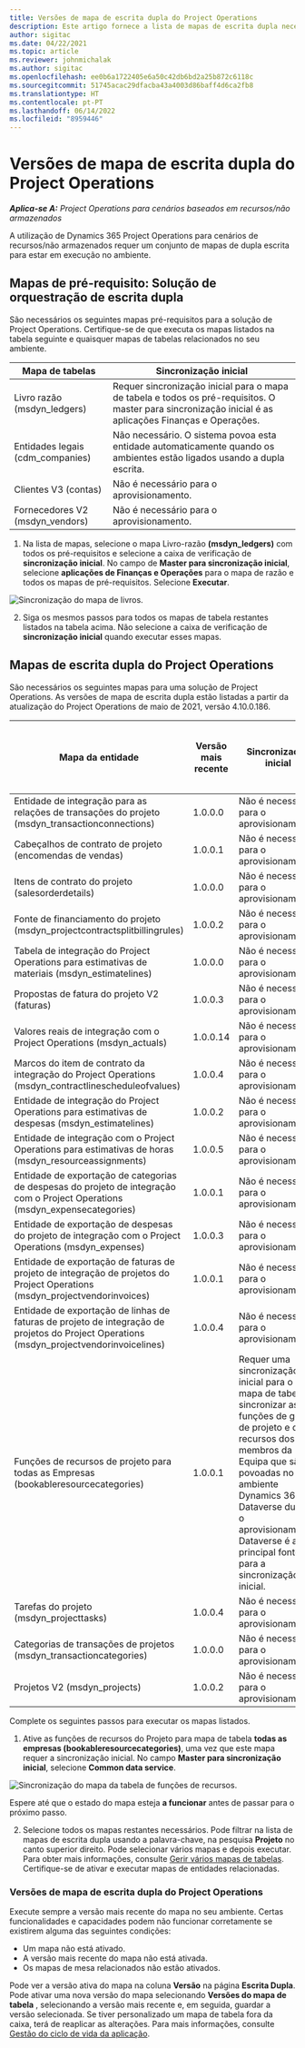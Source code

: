 ```yaml
---
title: Versões de mapa de escrita dupla do Project Operations
description: Este artigo fornece a lista de mapas de escrita dupla necessários para o Dynamics 365 Project Operations.
author: sigitac
ms.date: 04/22/2021
ms.topic: article
ms.reviewer: johnmichalak
ms.author: sigitac
ms.openlocfilehash: ee0b6a1722405e6a50c42db6bd2a25b872c6118c
ms.sourcegitcommit: 51745acac29dfacba43a4003d86baff4d6ca2fb8
ms.translationtype: HT
ms.contentlocale: pt-PT
ms.lasthandoff: 06/14/2022
ms.locfileid: "8959446"
---
```

# <a name="project-operations-dual-write-map-versions"></a>Versões de mapa de escrita dupla do Project Operations

_**Aplica-se A:** Project Operations para cenários baseados em recursos/não armazenados_

A utilização de Dynamics 365 Project Operations para cenários de recursos/não armazenados requer um conjunto de mapas de dupla escrita para estar em execução no ambiente. 

## <a name="prerequisite-maps-dual-write-orchestration-solution"></a>Mapas de pré-requisito: Solução de orquestração de escrita dupla

São necessários os seguintes mapas pré-requisitos para a solução de Project Operations. Certifique-se de que executa os mapas listados na tabela seguinte e quaisquer mapas de tabelas relacionados no seu ambiente.

| Mapa de tabelas | Sincronização inicial |
| --- | --- |
| Livro razão (msdyn_ledgers) | Requer sincronização inicial para o mapa de tabela e todos os pré-requisitos. O master para sincronização inicial é as aplicações Finanças e Operações. |
| Entidades legais (cdm_companies) | Não necessário. O sistema povoa esta entidade automaticamente quando os ambientes estão ligados usando a dupla escrita. |
| Clientes V3 (contas) | Não é necessário para o aprovisionamento. |
| Fornecedores V2 (msdyn_vendors) | Não é necessário para o aprovisionamento. |

1. Na lista de mapas, selecione o mapa Livro-razão **(msdyn\_ledgers)** com todos os pré-requisitos e selecione a caixa de verificação de **sincronização inicial**. No campo de **Master para sincronização inicial**, selecione **aplicações de Finanças e Operações** para o mapa de razão e todos os mapas de pré-requisitos. Selecione **Executar**.

![Sincronização do mapa de livros.](media/DW6.png)

2. Siga os mesmos passos para todos os mapas de tabela restantes listados na tabela acima. Não selecione a caixa de verificação de **sincronização inicial** quando executar esses mapas.

## <a name="project-operations-dual-write-maps"></a>Mapas de escrita dupla do Project Operations

São necessários os seguintes mapas para uma solução de Project Operations. As versões de mapa de escrita dupla estão listadas a partir da atualização do Project Operations de maio de 2021, versão 4.10.0.186.

| Mapa da entidade | Versão mais recente | Sincronização inicial | Versão necessária do Dynamics 365 Finance |
| --- | --- | --- | --- |
| Entidade de integração para as relações de transações do projeto (msdyn\_transactionconnections) | 1.0.0.0 | Não é necessário para o aprovisionamento. ||
| Cabeçalhos de contrato de projeto (encomendas de vendas) | 1.0.0.1 | Não é necessário para o aprovisionamento. ||
| Itens de contrato do projeto (salesorderdetails) | 1.0.0.0 | Não é necessário para o aprovisionamento. ||
| Fonte de financiamento do projeto (msdyn_projectcontractsplitbillingrules) | 1.0.0.2 | Não é necessário para o aprovisionamento. ||
| Tabela de integração do Project Operations para estimativas de materiais (msdyn\_estimatelines) | 1.0.0.0 | Não é necessário para o aprovisionamento. ||
| Propostas de fatura do projeto V2 (faturas) | 1.0.0.3 | Não é necessário para o aprovisionamento. ||
| Valores reais de integração com o Project Operations (msdyn_actuals) | 1.0.0.14 | Não é necessário para o aprovisionamento. ||
| Marcos do item de contrato da integração do Project Operations (msdyn_contractlinescheduleofvalues) | 1.0.0.4 | Não é necessário para o aprovisionamento. ||
| Entidade de integração do Project Operations para estimativas de despesas (msdyn_estimatelines) | 1.0.0.2 | Não é necessário para o aprovisionamento. ||
| Entidade de integração com o Project Operations para estimativas de horas (msdyn_resourceassignments) | 1.0.0.5 | Não é necessário para o aprovisionamento. ||
| Entidade de exportação de categorias de despesas do projeto de integração com o Project Operations (msdyn_expensecategories) | 1.0.0.1 | Não é necessário para o aprovisionamento. ||
| Entidade de exportação de despesas do projeto de integração com o Project Operations (msdyn_expenses) | 1.0.0.3 | Não é necessário para o aprovisionamento. ||
| Entidade de exportação de faturas de projeto de integração de projetos do Project Operations (msdyn_projectvendorinvoices) | 1.0.0.1 | Não é necessário para o aprovisionamento. |10.0.26 ou posterior|
| Entidade de exportação de linhas de faturas de projeto de integração de projetos do Project Operations (msdyn_projectvendorinvoicelines) | 1.0.0.4 | Não é necessário para o aprovisionamento. | 10.0.26 ou posterior |
| Funções de recursos de projeto para todas as Empresas (bookableresourcecategories) | 1.0.0.1 | Requer uma sincronização inicial para o mapa de tabela sincronizar as funções de gestor de projeto e de recursos dos membros da Equipa que são povoadas no ambiente Dynamics 365 Dataverse durante o aprovisionamento. Dataverse é a principal fonte para a sincronização inicial. ||
| Tarefas do projeto (msdyn_projecttasks) | 1.0.0.4 | Não é necessário para o aprovisionamento. ||
| Categorias de transações de projetos (msdyn_transactioncategories) | 1.0.0.0 | Não é necessário para o aprovisionamento. ||
| Projetos V2 (msdyn_projects) | 1.0.0.2 | Não é necessário para o aprovisionamento. ||

Complete os seguintes passos para executar os mapas listados.

1. Ative as funções de recursos do Projeto para mapa de tabela **todas as empresas (bookableresourcecategories)**, uma vez que este mapa requer a sincronização inicial. No campo **Master para sincronização inicial**, selecione **Common data service**. 

 ![Sincronização do mapa da tabela de funções de recursos.](media/6ResourceInitialSync.jpg)

 Espere até que o estado do mapa esteja **a funcionar** antes de passar para o próximo passo.

2. Selecione todos os mapas restantes necessários. Pode filtrar na lista de mapas de escrita dupla usando a palavra-chave, na pesquisa **Projeto** no canto superior direito. Pode selecionar vários mapas e depois executar. Para obter mais informações, consulte [Gerir vários mapas de tabelas](/dynamics365/fin-ops-core/dev-itpro/data-entities/dual-write/multiple-entity-maps). Certifique-se de ativar e executar mapas de entidades relacionadas.

### <a name="project-operations-dual-write-map-versions"></a>Versões de mapa de escrita dupla do Project Operations

Execute sempre a versão mais recente do mapa no seu ambiente. Certas funcionalidades e capacidades podem não funcionar corretamente se existirem alguma das seguintes condições:

- Um mapa não está ativado.
- A versão mais recente do mapa não está ativada. 
- Os mapas de mesa relacionados não estão ativados.

Pode ver a versão ativa do mapa na coluna **Versão** na página **Escrita Dupla**. Pode ativar uma nova versão do mapa selecionando **Versões do mapa de tabela** , selecionando a versão mais recente e, em seguida, guardar a versão selecionada. Se tiver personalizado um mapa de tabela fora da caixa, terá de reaplicar as alterações. Para mais informações, consulte [Gestão do ciclo de vida da aplicação](/dynamics365/fin-ops-core/dev-itpro/data-entities/dual-write/app-lifecycle-management).
